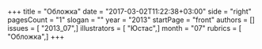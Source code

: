 +++
title = "Обложка"
date = "2017-03-02T11:22:38+03:00"
side = "right"
pagesCount = "1"
slogan = ""
year = "2013"
startPage = "front"
authors = []
issues = [ "2013_07",]
illustrators = [ "Юстас",]
month = "07"
rubrics = [ "Обложка",]
+++
